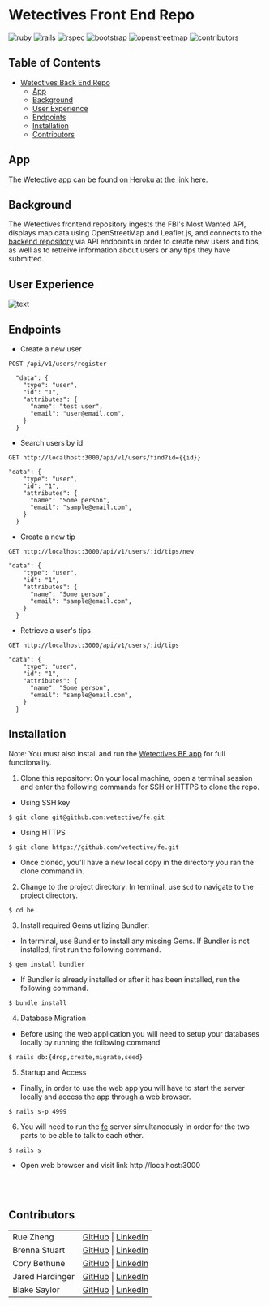 # Wetectives Front End Repo

![ruby](https://img.shields.io/badge/Ruby-2.7.4-red)
![rails](https://img.shields.io/badge/Rails-5.2.8.1-red)
![rspec](https://img.shields.io/badge/RSpec-3.11.0-green)
![bootstrap](https://img.shields.io/badge/Bootstrap-5.2.1-purple)
![openstreetmap](https://img.shields.io/badge/OpenStreetMap-_-blue)
![contributors](https://img.shields.io/badge/Contributors-5-yellow)

## Table of Contents
- [Wetectives Back End Repo](#wetectives-back-end-repo)
  - [App](#app)
  - [Background](#background)
  - [User Experience](#user-experience)
  - [Endpoints](#endpoints)
  - [Installation](#installation)
  - [Contributors](#contributors)

## App

The Wetective app can be found [on Heroku at the link here](https://wetective-fe.herokuapp.com).

## Background

The Wetectives frontend repository ingests the FBI's Most Wanted API, displays map data using OpenStreetMap and Leaflet.js, and connects to the [backend repository](https://github.com/wetective/be) via API endpoints in order to create new users and tips, as well as to retreive information about users or any tips they have submitted.

## User Experience

![__text__](__link___)

## Endpoints

- Create a new user
```shell
POST /api/v1/users/register

  "data": {
    "type": "user",
    "id": "1",
    "attributes": {
      "name": "test user",
      "email": "user@email.com",
    }
  }
```

- Search users by id
```shell
GET http://localhost:3000/api/v1/users/find?id={{id}}

"data": {
    "type": "user",
    "id": "1",
    "attributes": {
      "name": "Some person",
      "email": "sample@email.com",
    }
  }
```

- Create a new tip
```shell
GET http://localhost:3000/api/v1/users/:id/tips/new

"data": {
    "type": "user",
    "id": "1",
    "attributes": {
      "name": "Some person",
      "email": "sample@email.com",
    }
  }
```

- Retrieve a user's tips
```shell
GET http://localhost:3000/api/v1/users/:id/tips

"data": {
    "type": "user",
    "id": "1",
    "attributes": {
      "name": "Some person",
      "email": "sample@email.com",
    }
  }
```

## Installation

Note: You must also install and run the [Wetectives BE app](https://github.com/wetective/be) for full functionality.

1. Clone this repository: On your local machine, open a terminal session and enter the following commands for SSH or HTTPS to clone the repo.

- Using SSH key <br>
```shell
$ git clone git@github.com:wetective/fe.git
```

- Using HTTPS <br>
```shell
$ git clone https://github.com/wetective/fe.git
```

- Once cloned, you'll have a new local copy in the directory you ran the clone command in.
  
2. Change to the project directory: In terminal, use `$cd` to navigate to the project directory.
```shell
$ cd be
```
  
3. Install required Gems utilizing Bundler: <br>
- In terminal, use Bundler to install any missing Gems. If Bundler is not installed, first run the following command.
```shell
$ gem install bundler
```
  
- If Bundler is already installed or after it has been installed, run the following command.
```shell
$ bundle install
```
  
4. Database Migration<br>
- Before using the web application you will need to setup your databases locally by running the following command
```shell
$ rails db:{drop,create,migrate,seed}
```
  
5. Startup and Access<br>
- Finally, in order to use the web app you will have to start the server locally and access the app through a web browser.

```shell
$ rails s-p 4999
```
  
6. You will need to run the [fe](https://github.com/wetective/be) server simultaneously in order for the two parts to be able to talk to each other.
```shell
$ rails s
```

- Open web browser and visit link
    http://localhost:3000 
    
<br>
<br>

## Contributors
|  | |
| --- | --- |
| Rue Zheng | [GitHub](https://github.com/ruezheng) &#124; [LinkedIn](https://www.linkedin.com/in/ruezheng/) |
| Brenna Stuart | [GitHub](https://github.com/brennacodes) &#124; [LinkedIn](https://www.linkedin.com/in/brennastuart/) |
| Cory Bethune |[GitHub](https://github.com/CoryBethune) &#124; [LinkedIn](https://www.linkedin.com/in/cory-b-711b79178/) |
| Jared Hardinger | [GitHub](https://github.com/jaredhardinger) &#124; [LinkedIn](https://www.linkedin.com/in/hardinger/) |
| Blake Saylor | [GitHub](https://github.com/blakesaylor) &#124; [LinkedIn](linkedin.com/in/blake-saylor/) |
